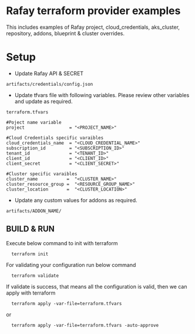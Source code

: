 # Rafay terraform provider examples

This includes examples of Rafay project, cloud_credentials, aks_cluster, repository, addons, blueprint & cluster overrides.

# Setup

- Update Rafay API & SECRET
```
artifacts/credentials/config.json
```

- Update tfvars file with following variables. Please review other variables and update as required.
```
terraform.tfvars

#Poject name variable
project                 = "<PROJECT_NAME>"

#Cloud Credentials specific varaibles
cloud_credentials_name  = "<CLOUD_CREDENTIAL_NAME>"
subscription_id         = "<SUBSCRIPTION_ID>"
tenant_id               = "<TENANT_ID>"
client_id               = "<CLIENT_ID>"
client_secret           = "<CLIENT_SECRET>"

#Cluster specific varaibles
cluster_name           =  "<CLUSTER_NAME>"
cluster_resource_group =  "<RESOURCE_GROUP_NAME>"
cluster_location       =  "<CLUSTER_LOCATION>"
```

- Update any custom values for addons as required.
```
artifacts/ADDON_NAME/
```

## BUILD & RUN

  Execute below command to init with terraform
```
  terraform init
```

  For validating your configuration run below command
```
  terraform validate
```

  If validate is success, that means all the configuration is valid, then we can apply with terraform
```
  terraform apply -var-file=terraform.tfvars
```
  or
```
  terraform apply -var-file=terraform.tfvars -auto-approve
```